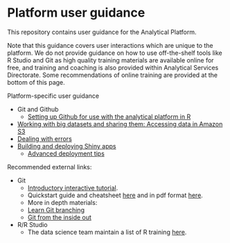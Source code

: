 # Platform user guidance

This repository contains user guidance for the Analytical Platform.

Note that this guidance covers user interactions which are unique to the platform.  We do not provide guidance on how to use off-the-shelf tools like R Studio and Git as high quality training materials are available online for free, and training and coaching is also provided within Analytical Services Directorate.  Some recommendations of online training are provided at the bottom of this page.

Platform-specific user guidance

- Git and Github
    - [Setting up Github for use with the analytical platform in  R](https://github.com/moj-analytical-services/platform_user_guidance/blob/master/git_setup.md)
- [Working with big datasets and sharing them: Accessing data in Amazon S3](https://github.com/moj-analytical-services/platform_user_guidance/blob/master/accessing_files_in_s3.md)
- [Dealing with errors](https://github.com/moj-analytical-services/platform_user_guidance/blob/master/errors.md)
- [Building and deploying Shiny apps](https://github.com/moj-analytical-services/platform_user_guidance/blob/master/deploying_shiny_app.md)
    - [Advanced deployment tips](https://github.com/moj-analytical-services/platform_user_guidance/blob/master/advanced_deployment.md)

Recommended external links:
- Git
    - [Introductory interactive tutorial](https://try.github.io/levels/1/challenges/1).
    - Quickstart guide and cheatsheet [here](http://rogerdudler.github.io/git-guide/) and in pdf format  [here](http://rogerdudler.github.io/git-guide/files/git_cheat_sheet.pdf).
    - More in depth materials:
    - [Learn Git branching](http://learngitbranching.js.org/)
    - [Git from the inside out](https://maryrosecook.com/blog/post/git-from-the-inside-out)
- R/R Studio
    - The data science team maintain a list of R training [here](https://docs.google.com/document/d/1R4hBMf26T9HEnCdVz56PpZhwiCv5RhberYL3BxOSKsA/edit#heading=h.3iqas7tttbbd).